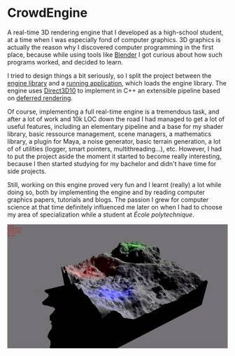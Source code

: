 # CrowdEngine
A real-time 3D rendering engine that I developed as a high-school student, at a
time when I was especially fond of computer graphics. 3D graphics is actually
the reason why I discovered computer programming in the first place, because
while using tools like [Blender](https://www.blender.org/) I got curious about
how such programs worked, and decided to learn.

I tried to design things a bit seriously, so I split the project between the
[engine library](CrowdEngine) and a [running application](RunApp), which loads
the engine library. The engine uses
[Direct3D10](https://en.wikipedia.org/wiki/Direct3D#Direct3D_10) to implement in C++
an extensible pipeline based on [deferred rendering](https://en.wikipedia.org/wiki/Deferred_shading).

Of course, implementing a full real-time engine is a tremendous
task, and after a lot of work and 10k LOC down the road I had managed to get a
lot of useful features, including an elementary pipeline and a base for my shader library,
basic ressource management, scene managers,
a mathematics library, a plugin for Maya, a noise generator, basic terrain
generation, a lot of of utilities
(logger, smart pointers, multithreading...), etc. However, I had to put the
project aside the moment it started to become really interesting, because I then
started studying for my bachelor and didn't have time for side projects.

Still, working on this engine proved very fun and I learnt (really) a lot while
doing so, both by implementing the engine and by reading computer graphics papers,
tutorials and blogs. The passion I grew for computer science at that time
definitely influenced me later on when I had to choose my area of specialization while a
student at *École polytechnique*.

![Mountain](Visuels/mountain_anim_small.gif)
